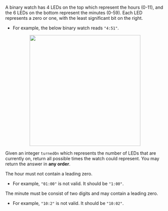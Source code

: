 A binary watch has 4 LEDs on the top which represent the hours (0-11), and the 6 LEDs on the bottom represent the minutes (0-59). Each LED represents a zero or one, with the least significant bit on the right.

- For example, the below binary watch reads `"4:51"`.

<p align='center'>
  <img width="350px" src={require('@site/static/img/lc/401-f1.png').default} />
</p>

Given an integer `turnedOn` which represents the number of LEDs that are currently on, return all possible times the watch could represent. You may return the answer in **any order**.

The hour must not contain a leading zero.

- For example, `"01:00"` is not valid. It should be `"1:00"`.

The minute must be consist of two digits and may contain a leading zero.

- For example, `"10:2"` is not valid. It should be `"10:02"`.